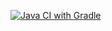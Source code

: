 [![Java CI with Gradle](https://github.com/larisaalex/BDD1/actions/workflows/gradle.yml/badge.svg)](https://github.com/larisaalex/BDD1/actions/workflows/gradle.yml)
